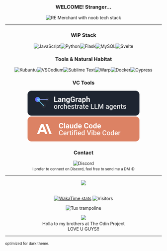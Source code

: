 <div align="center">

  ### WELCOME! Stranger...
  <img src="https://i.ibb.co/99PcscnG/Merchant-re4.png" alt="RE Merchant with noob tech stack" height="400px"/>
</div>

---

<div align="center">


### WIP Stack
  ![JavaScript](https://img.shields.io/badge/javascript-%23323330.svg?style=for-the-badge&logo=javascript&logoColor=%23F7DF1E)![Python](https://img.shields.io/badge/python-3670A0?style=for-the-badge&logo=python&logoColor=ffdd54)![Flask](https://img.shields.io/badge/flask-%23000.svg?style=for-the-badge&logo=flask&logoColor=white)![MySQL](https://img.shields.io/badge/mysql-4479A1.svg?style=for-the-badge&logo=mysql&logoColor=white)![Svelte](https://img.shields.io/badge/svelte-%23f1413d.svg?style=for-the-badge&logo=svelte&logoColor=white)
  
</div>

<div align="center">
  
### Tools & Natural Habitat
  ![Kubuntu](https://img.shields.io/badge/Kubuntu-0077C4?style=for-the-badge&logo=Kubuntu&logoColor=white)![VSCodium](https://img.shields.io/badge/vscodium-%232F80ED?style=for-the-badge&logo=vscodium&logoColor=white&labelColor=%232F80ED)![Sublime Text](https://img.shields.io/badge/sublime_text-%23575757.svg?style=for-the-badge&logo=sublime-text&logoColor=important)![Warp](https://img.shields.io/badge/Warp-%2301A4FF?style=for-the-badge&logo=warp&logoColor=white&logoSize=auto&labelColor=%2301A4FF)![Docker](https://img.shields.io/badge/Docker-2496ED?style=for-the-badge&logo=docker&logoColor=white&labelColor=2496ED)![Cypress](https://img.shields.io/badge/Cypress-17202C?style=for-the-badge&logo=Cypress&logoColor=white)
  
</div>

<div align="center">
  
  ### VC Tools
  [![LangGraph](./langgraph-logo.svg)](https://www.langchain.com/langgraph) 
  [![ClaudeCode](./claude-code-logo.svg)](https://www.anthropic.com/claude-code)
  
</div>

<div align="center">

  ### Contact

  ![Discord](https://img.shields.io/badge/GabrielBarn-5865F2?logo=discord&logoColor=white&style=for-the-badge)<br>
  <small>I prefer to connect on Discord, feel free to send me a DM :D</small>
</div>

---

<div align="center">
  <img src="https://github-readme-activity-graph.vercel.app/graph?username=glovek08&bg_color=0000000&color=0066ff&line=2980b9&point=f58217&area_color=0066ff&area=true&hide_border=true" />
</div>

<br>

<div align="center">
  
  [![WakaTime stats](https://wakatime.com/badge/user/63b20a4e-5b59-4d73-b9cb-b538e68137e5.svg)](https://wakatime.com/@63b20a4e-5b59-4d73-b9cb-b538e68137e5)
  ![Visitors](https://api.visitorbadge.io/api/visitors?path=https%3A%2F%2Fgithub.com%2Fglovek08&label=views&labelColor=%23d9e3f0&countColor=%23555555&style=flat&labelStyle=upper)
  
  <p>
    <img src="https://www.animatedimages.org/data/media/1618/animated-tux-image-0136.gif" alt="Tux trampoline" width="100px" />
  </p>
  <a href="https://theodinproject.com" target="_blank">
    <img height="100" src="https://cdn.statically.io/gh/TheOdinProject/curriculum/5f37d43908ef92499e95a9b90fc3cc291a95014c/html_css/project-sign-up-form/odin-lined.png"/>
  </a>
  <br>
  Holla to my brothers at The Odin Project<br>
  LOVE U GUYS!!
</div>

---




<small>optimized for dark theme.</small>
